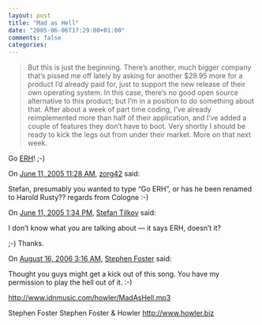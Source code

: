 ```yaml
---
layout: post
title: "Mad as Hell"
date: "2005-06-06T17:29:00+01:00"
comments: false
categories: 
---
```


<blockquote>
<p>But this is just the beginning. There&#8217;s another, much bigger company that&#8217;s pissed me off lately by asking for another $29.95 more for a product I&#8217;d already paid for, just to support the new release of their own operating system. In this case, there&#8217;s no good open source alternative to this product; but I&#8217;m in a position to do something about that. After about a week of part time coding, I&#8217;ve already reimplemented more than half of their application, and I&#8217;ve added a couple of features they don&#8217;t have to boot. Very shortly I should be ready to kick the legs out from under their market. More on that next week.</p>
</blockquote>

<p>Go <a href="http://cafe.elharo.com/opensource/madashell/">ERH</a>! ;-)</p>

<section class="comments">

<div class="comment" id="comment-568">
On <a href="#comment-568" title="Permalink to this comment">June 11, 2005 11:28 AM</a>, <a href="http://www.arc42.de" title="http://www.arc42.de" rel="nofollow">zorg42</a>
said:
<p>Stefan, presumably you wanted to type &#8220;Go ERH&#8221;, or   has he been renamed to Harold Rusty?? regards from Cologne :-)</p>


<div class="comment" id="comment-569">
On <a href="#comment-569" title="Permalink to this comment">June 11, 2005  1:34 PM</a>, <a href="/en/staff/st/">Stefan Tilkov</a>
said:
<p>I don&#8217;t know what you are talking about &#8212; it says ERH, doesn&#8217;t it? </p>

<p>;-) Thanks.</p>


<div class="comment" id="comment-570">
On <a href="#comment-570" title="Permalink to this comment">August 16, 2006  3:16 AM</a>, <a href="http://www.howler.biz" title="http://www.howler.biz" rel="nofollow">Stephen Foster</a>
said:
<p>Thought you guys might get a kick out of this song. You have my permission to play the hell out of it. :-)</p>

<p><a href="http://www.idnmusic.com/howler/MadAsHell.mp3" rel="nofollow" /><a href="http://www.idnmusic.com/howler/MadAsHell.mp3" rel="nofollow">http://www.idnmusic.com/howler/MadAsHell.mp3</a></p>

<p>Stephen Foster
Stephen Foster &amp; Howler
<a href="http://www.howler.biz" rel="nofollow" /><a href="http://www.howler.biz" rel="nofollow">http://www.howler.biz</a></p>


</section>

